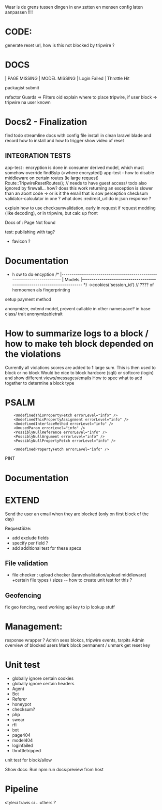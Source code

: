 Waar is de grens tussen dingen in env zetten en mensen config laten aanpassen !!!!

# CODE:

generate reset url, how is this not blocked by tripwire ?

# DOCS
| PAGE MISSING
| MODEL MISSING
| Login Failed
| Throttle Hit

packagist submit

refactor Guards => Filters oid
explain where to place tripwire, if user block => tripwire na user known

# Docs2 - Finalization
find todo
streamline docs with config file
install in clean laravel blade and record how to install and how to trigger
show video of reset

## INTEGRATION TESTS
app-test : encryption is done in consumer derived model, which must somehow override findByIp (>where encrypted()
app-test - how to disable middleware on certain routes (ie large request)
Route::TripwireResetRoutes();   // needs to have guest access/ todo also ignored by firewall... how? does this work
returning an exception is slower than an abort code => or is it the email that is  sow perception
checksum validator-calculator in one ?
what does :redirect_url do in json response ?


explain how to use checksumvalidation, early in request if request modding (like decoding),  or in tripwire, but calc up front

Docs of : Page Not found


test:
publishing with tag?

- favicon ?


# Documentation

- h ow to do encyption
    /*
    |--------------------------------------------------------------------------
    | Models
    |--------------------------------------------------------------------------
    */
    ->cookies('session_id') // ???? of hernoemen als fingerprinting

setup payment method

anonymizer, extend model, prevent callable in other namespace? in base class/ trait anonymizabletrait

# How to summarize logs to a block / how to make teh block depended on the violations
Currently all violations scores are added to 1 large sum. This is then used to block or no block
Would be nice to block hardcore (sqli) or softcore (login) and show different views/messages/emails
How to spec what to add together to determine a block type

# PSALM
        <UndefinedThisPropertyFetch errorLevel="info" />
        <UndefinedThisPropertyAssignment errorLevel="info" />
        <UndefinedInterfaceMethod errorLevel="info" />
        <UnusedParam errorLevel="info" />
        <PossiblyNullReference errorLevel="info" />
        <PossiblyNullArgument errorLevel="info" />
        <PossiblyNullPropertyFetch errorLevel="info" />

        <UndefinedPropertyFetch errorLevel="info" />

PINT

# Documentation 
# EXTEND
Send the user an email when they are blocked (only on first block of the day)

RequestSize:
- add exclude fields
- specify per field ?
- add additional test for these specs

## File validation
- file checker : upload checker (laravelvalidation/upload middleware) +certain file types / sizes
-- how to create unit test for this ?

## Geofencing
fix geo fencing, need working api key to ip lookup stuff

# Management:
response wrapper ?
Admin sees blokcs, tripwire events, tarpits
Admin overview of blocked users
Mark block permanent / unmark
get reset key

# Unit test
- globally ignore certain cookies
- globally ignore certain headers
- Agent
- Bot
- Referer
- honeypot
- checksum?
- php
- swear
- rfi
- bot
- page404
- model404
- loginfailed
- throttletripped

unit test for block/allow


Show docs:
Run npm run docs:preview from host

# Pipeline
styleci
travis ci
.. others ?
